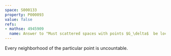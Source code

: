 ```yaml
---
space: S000133
property: P000093
value: false
refs:
- mathse: 4945909
  name: Answer to "Must scattered spaces with points $G_\delta$  be locally countable?"
---
```


Every neighborhood of the particular point is uncountable.

